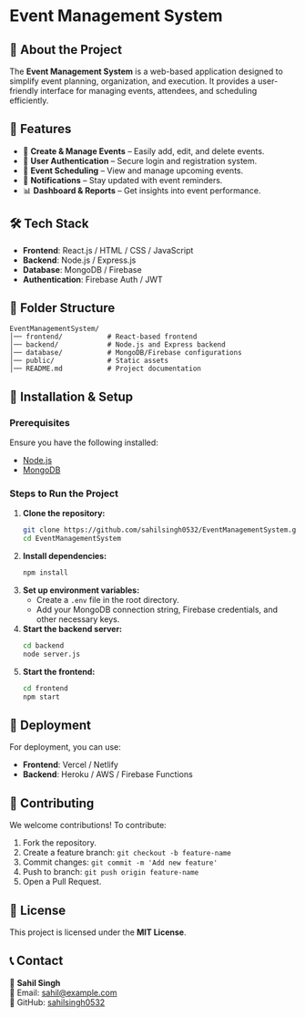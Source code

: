 # Event Management System

## 📌 About the Project
The **Event Management System** is a web-based application designed to simplify event planning, organization, and execution. It provides a user-friendly interface for managing events, attendees, and scheduling efficiently.

## 🚀 Features
- 🎉 **Create & Manage Events** – Easily add, edit, and delete events.
- 👥 **User Authentication** – Secure login and registration system.
- 📅 **Event Scheduling** – View and manage upcoming events.
- 🔔 **Notifications** – Stay updated with event reminders.
- 📊 **Dashboard & Reports** – Get insights into event performance.

## 🛠️ Tech Stack
- **Frontend**: React.js / HTML / CSS / JavaScript
- **Backend**: Node.js / Express.js
- **Database**: MongoDB / Firebase
- **Authentication**: Firebase Auth / JWT

## 📂 Folder Structure
```
EventManagementSystem/
│── frontend/           # React-based frontend
│── backend/            # Node.js and Express backend
│── database/           # MongoDB/Firebase configurations
│── public/             # Static assets
│── README.md           # Project documentation
```

## 🔧 Installation & Setup
### Prerequisites
Ensure you have the following installed:
- [Node.js](https://nodejs.org/)
- [MongoDB](https://www.mongodb.com/)

### Steps to Run the Project
1. **Clone the repository:**
   ```sh
   git clone https://github.com/sahilsingh0532/EventManagementSystem.git
   cd EventManagementSystem
   ```
2. **Install dependencies:**
   ```sh
   npm install
   ```
3. **Set up environment variables:**
   - Create a `.env` file in the root directory.
   - Add your MongoDB connection string, Firebase credentials, and other necessary keys.
4. **Start the backend server:**
   ```sh
   cd backend
   node server.js
   ```
5. **Start the frontend:**
   ```sh
   cd frontend
   npm start
   ```

## 🚀 Deployment
For deployment, you can use:
- **Frontend**: Vercel / Netlify
- **Backend**: Heroku / AWS / Firebase Functions

## 🤝 Contributing
We welcome contributions! To contribute:
1. Fork the repository.
2. Create a feature branch: `git checkout -b feature-name`
3. Commit changes: `git commit -m 'Add new feature'`
4. Push to branch: `git push origin feature-name`
5. Open a Pull Request.

## 📜 License
This project is licensed under the **MIT License**.

## 📞 Contact
👤 **Sahil Singh**  
📧 Email: [sahil@example.com](mailto:sahil@example.com)  
🔗 GitHub: [sahilsingh0532](https://github.com/sahilsingh0532)
